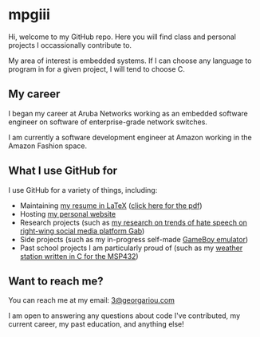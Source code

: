 # mpgiii

Hi, welcome to my GitHub repo. Here you will find class and personal projects I occassionally contribute to.

My area of interest is embedded systems. If I can choose any language to program in for a given project, I will tend to choose C.

## My career

I began my career at Aruba Networks working as an embedded software engineer on software of enterprise-grade network switches.

I am currently a software development engineer at Amazon working in the Amazon Fashion space.

## What I use GitHub for

I use GitHub for a variety of things, including:

- Maintaining [my resume in LaTeX](https://github.com/mpgiii/resume) ([click here for the pdf](https://georgariou.com/resume.pdf))
- Hosting [my personal website](https://georgariou.com)
- Research projects (such as [my research on trends of hate speech on right-wing social media platform Gab](https://github.com/mpgiii/gab-hate))
- Side projects (such as my in-progress self-made [GameBoy emulator](https://github.com/mpgiii/mpgameboy))
- Past school projects I am particularly proud of (such as my [weather station written in C for the MSP432](https://github.com/mpgiii/MSP432-Weather-Station))

## Want to reach me?
You can reach me at my email: 3@georgariou.com

I am open to answering any questions about code I've contributed, my current career, my past education, and anything else!

<!---
mpgiii/mpgiii is a ✨ special ✨ repository because its `README.md` (this file) appears on your GitHub profile.
You can click the Preview link to take a look at your changes.
--->
